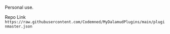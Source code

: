 Personal use.

Repo Link `https://raw.githubusercontent.com/Codemned/MyDalamudPlugins/main/pluginmaster.json `
